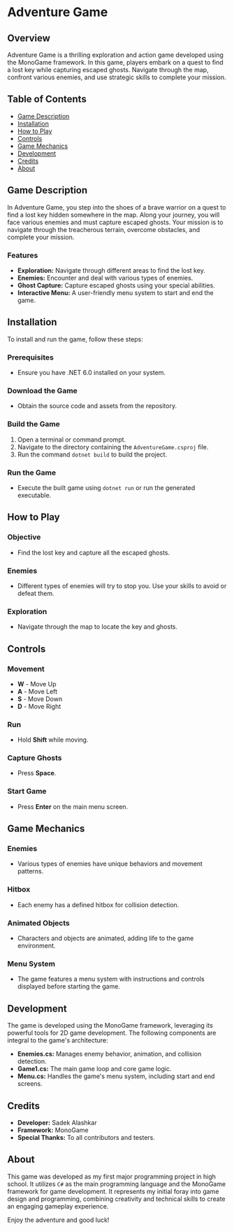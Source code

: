 # Adventure Game 

## Overview
Adventure Game is a thrilling exploration and action game developed using the MonoGame framework. In this game, players embark on a quest to find a lost key while capturing escaped ghosts. Navigate through the map, confront various enemies, and use strategic skills to complete your mission.

## Table of Contents
- [Game Description](#game-description)
- [Installation](#installation)
- [How to Play](#how-to-play)
- [Controls](#controls)
- [Game Mechanics](#game-mechanics)
- [Development](#development)
- [Credits](#credits)
- [About](#about)

## Game Description
In Adventure Game, you step into the shoes of a brave warrior on a quest to find a lost key hidden somewhere in the map. Along your journey, you will face various enemies and must capture escaped ghosts. Your mission is to navigate through the treacherous terrain, overcome obstacles, and complete your mission.

### Features
- **Exploration:** Navigate through different areas to find the lost key.
- **Enemies:** Encounter and deal with various types of enemies.
- **Ghost Capture:** Capture escaped ghosts using your special abilities.
- **Interactive Menu:** A user-friendly menu system to start and end the game.

## Installation

To install and run the game, follow these steps:

### Prerequisites
- Ensure you have .NET 6.0 installed on your system.

### Download the Game
- Obtain the source code and assets from the repository.

### Build the Game
1. Open a terminal or command prompt.
2. Navigate to the directory containing the `AdventureGame.csproj` file.
3. Run the command `dotnet build` to build the project.

### Run the Game
- Execute the built game using `dotnet run` or run the generated executable.

## How to Play

### Objective
- Find the lost key and capture all the escaped ghosts.

### Enemies
- Different types of enemies will try to stop you. Use your skills to avoid or defeat them.

### Exploration
- Navigate through the map to locate the key and ghosts.

## Controls

### Movement
- **W** - Move Up
- **A** - Move Left
- **S** - Move Down
- **D** - Move Right

### Run
- Hold **Shift** while moving.

### Capture Ghosts
- Press **Space**.

### Start Game
- Press **Enter** on the main menu screen.

## Game Mechanics
### Enemies
- Various types of enemies have unique behaviors and movement patterns.

### Hitbox
- Each enemy has a defined hitbox for collision detection.

### Animated Objects
- Characters and objects are animated, adding life to the game environment.

### Menu System
- The game features a menu system with instructions and controls displayed before starting the game.

## Development

The game is developed using the MonoGame framework, leveraging its powerful tools for 2D game development. The following components are integral to the game's architecture:

- **Enemies.cs:** Manages enemy behavior, animation, and collision detection.
- **Game1.cs:** The main game loop and core game logic.
- **Menu.cs:** Handles the game's menu system, including start and end screens.

## Credits

- **Developer:** Sadek Alashkar
- **Framework:** MonoGame
- **Special Thanks:** To all contributors and testers.


## About
This game was developed as my first major programming project in high school. It utilizes `C#` as the main programming language and the MonoGame framework for game development. It represents my initial foray into game design and programming, combining creativity and technical skills to create an engaging gameplay experience.

Enjoy the adventure and good luck! 
